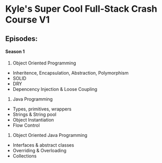 # Kyle's Super Cool Full-Stack Crash Course V1
## Episodes:
#### Season 1
1. Object Oriented Programming
  - Inheritence, Encapsulation, Abstraction, Polymorphism
  - SOLID
  - DRY
  - Depencency Injection & Loose Coupling
1. Java Programming
  -  Types, primitives, wrappers
  -  Strings & String pool
  -  Object Instantiation
  -  Flow Control
1. Object Oriented Java Programming
  -  Interfaces & abstract classes
  -  Overriding & Overloading
  - Collections
